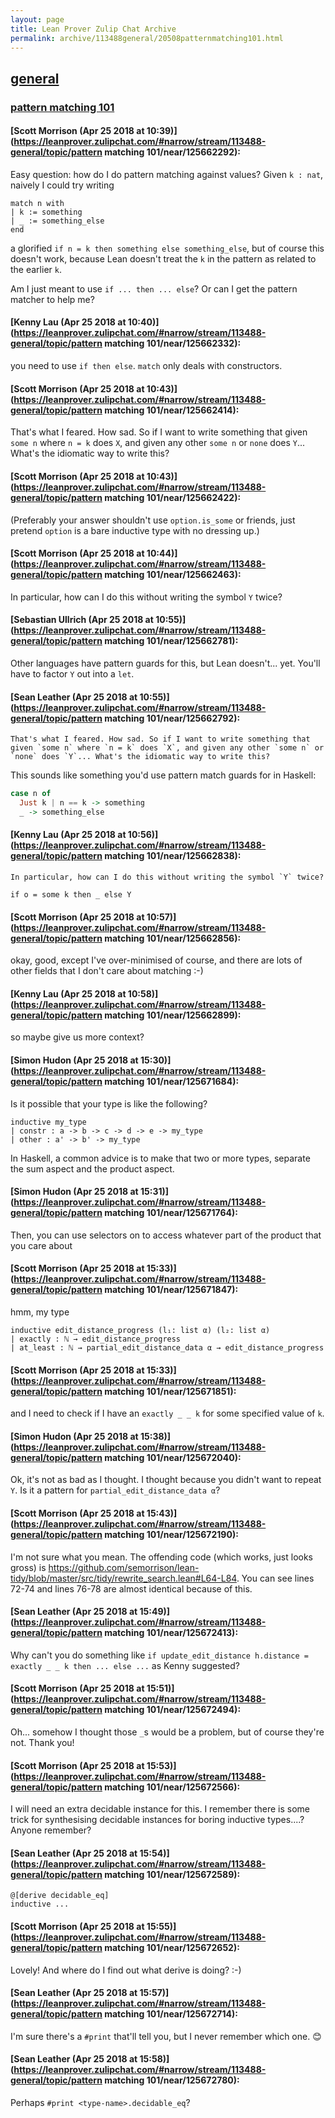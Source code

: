 ```yaml
---
layout: page
title: Lean Prover Zulip Chat Archive 
permalink: archive/113488general/20508patternmatching101.html
---
```


## [general](index.html)
### [pattern matching 101](20508patternmatching101.html)

#### [Scott Morrison (Apr 25 2018 at 10:39)](https://leanprover.zulipchat.com/#narrow/stream/113488-general/topic/pattern matching 101/near/125662292):
Easy question: how do I do pattern matching against values? Given `k : nat`, naively I could try writing
```
match n with
| k := something
| _ := something_else
end
```
a glorified `if n = k then something else something_else`, but of course this doesn't work, because Lean doesn't treat the `k` in the pattern as related to the earlier `k`.

Am I just meant to use `if ... then ... else`? Or can I get the pattern matcher to help me?

#### [Kenny Lau (Apr 25 2018 at 10:40)](https://leanprover.zulipchat.com/#narrow/stream/113488-general/topic/pattern matching 101/near/125662332):
you need to use `if then else`. `match` only deals with constructors.

#### [Scott Morrison (Apr 25 2018 at 10:43)](https://leanprover.zulipchat.com/#narrow/stream/113488-general/topic/pattern matching 101/near/125662414):
That's what I feared. How sad. So if I want to write something that given `some n` where `n = k` does `X`, and given any other `some n` or `none` does `Y`... What's the idiomatic way to write this?

#### [Scott Morrison (Apr 25 2018 at 10:43)](https://leanprover.zulipchat.com/#narrow/stream/113488-general/topic/pattern matching 101/near/125662422):
(Preferably your answer shouldn't use `option.is_some` or friends, just pretend `option` is a bare inductive type with no dressing up.)

#### [Scott Morrison (Apr 25 2018 at 10:44)](https://leanprover.zulipchat.com/#narrow/stream/113488-general/topic/pattern matching 101/near/125662463):
In particular, how can I do this without writing the symbol `Y` twice?

#### [Sebastian Ullrich (Apr 25 2018 at 10:55)](https://leanprover.zulipchat.com/#narrow/stream/113488-general/topic/pattern matching 101/near/125662781):
Other languages have pattern guards for this, but Lean doesn't... yet. You'll have to factor `Y` out into a `let`.

#### [Sean Leather (Apr 25 2018 at 10:55)](https://leanprover.zulipchat.com/#narrow/stream/113488-general/topic/pattern matching 101/near/125662792):
```quote
That's what I feared. How sad. So if I want to write something that given `some n` where `n = k` does `X`, and given any other `some n` or `none` does `Y`... What's the idiomatic way to write this?
```

This sounds like something you'd use pattern match guards for in Haskell:

```haskell
case n of
  Just k | n == k -> something
  _ -> something_else
```

#### [Kenny Lau (Apr 25 2018 at 10:56)](https://leanprover.zulipchat.com/#narrow/stream/113488-general/topic/pattern matching 101/near/125662838):
```quote
In particular, how can I do this without writing the symbol `Y` twice?
```
`if o = some k then _ else Y`

#### [Scott Morrison (Apr 25 2018 at 10:57)](https://leanprover.zulipchat.com/#narrow/stream/113488-general/topic/pattern matching 101/near/125662856):
okay, good, except I've over-minimised of course, and there are lots of other fields that I don't care about matching :-)

#### [Kenny Lau (Apr 25 2018 at 10:58)](https://leanprover.zulipchat.com/#narrow/stream/113488-general/topic/pattern matching 101/near/125662899):
so maybe give us more context?

#### [Simon Hudon (Apr 25 2018 at 15:30)](https://leanprover.zulipchat.com/#narrow/stream/113488-general/topic/pattern matching 101/near/125671684):
Is it possible that your type is like the following?

```
inductive my_type 
| constr : a -> b -> c -> d -> e -> my_type
| other : a' -> b' -> my_type
```

In Haskell, a common advice is to make that two or more types, separate the sum aspect and the product aspect.

#### [Simon Hudon (Apr 25 2018 at 15:31)](https://leanprover.zulipchat.com/#narrow/stream/113488-general/topic/pattern matching 101/near/125671764):
Then, you can use selectors on to access whatever part of the product that you care about

#### [Scott Morrison (Apr 25 2018 at 15:33)](https://leanprover.zulipchat.com/#narrow/stream/113488-general/topic/pattern matching 101/near/125671847):
hmm, my type 
```
inductive edit_distance_progress (l₁: list α) (l₂: list α)
| exactly : ℕ → edit_distance_progress
| at_least : ℕ → partial_edit_distance_data α → edit_distance_progress
```

#### [Scott Morrison (Apr 25 2018 at 15:33)](https://leanprover.zulipchat.com/#narrow/stream/113488-general/topic/pattern matching 101/near/125671851):
and I need to check if I have an `exactly _ _ k` for some specified value of `k`.

#### [Simon Hudon (Apr 25 2018 at 15:38)](https://leanprover.zulipchat.com/#narrow/stream/113488-general/topic/pattern matching 101/near/125672040):
Ok, it's not as bad as I thought. I thought because you didn't want to repeat `Y`. Is it a pattern for `partial_edit_distance_data α`?

#### [Scott Morrison (Apr 25 2018 at 15:43)](https://leanprover.zulipchat.com/#narrow/stream/113488-general/topic/pattern matching 101/near/125672190):
I'm not sure what you mean. The offending code (which works, just looks gross) is <https://github.com/semorrison/lean-tidy/blob/master/src/tidy/rewrite_search.lean#L64-L84>. You can see lines 72-74 and lines 76-78 are almost identical because of this.

#### [Sean Leather (Apr 25 2018 at 15:49)](https://leanprover.zulipchat.com/#narrow/stream/113488-general/topic/pattern matching 101/near/125672413):
Why can't you do something like `if update_edit_distance h.distance = exactly _ _ k then ... else ...` as Kenny suggested?

#### [Scott Morrison (Apr 25 2018 at 15:51)](https://leanprover.zulipchat.com/#narrow/stream/113488-general/topic/pattern matching 101/near/125672494):
Oh... somehow I thought those `_`s would be a problem, but of course they're not. Thank you!

#### [Scott Morrison (Apr 25 2018 at 15:53)](https://leanprover.zulipchat.com/#narrow/stream/113488-general/topic/pattern matching 101/near/125672566):
I will need an extra decidable instance for this. I remember there is some trick for synthesising decidable instances for boring inductive types....? Anyone remember?

#### [Sean Leather (Apr 25 2018 at 15:54)](https://leanprover.zulipchat.com/#narrow/stream/113488-general/topic/pattern matching 101/near/125672589):
```lean
@[derive decidable_eq]
inductive ...
```

#### [Scott Morrison (Apr 25 2018 at 15:55)](https://leanprover.zulipchat.com/#narrow/stream/113488-general/topic/pattern matching 101/near/125672652):
Lovely! And where do I find out what derive is doing? :-)

#### [Sean Leather (Apr 25 2018 at 15:57)](https://leanprover.zulipchat.com/#narrow/stream/113488-general/topic/pattern matching 101/near/125672714):
I'm sure there's a `#print` that'll tell you, but I never remember which one. :blush:

#### [Sean Leather (Apr 25 2018 at 15:58)](https://leanprover.zulipchat.com/#narrow/stream/113488-general/topic/pattern matching 101/near/125672780):
Perhaps `#print <type-name>.decidable_eq`?

